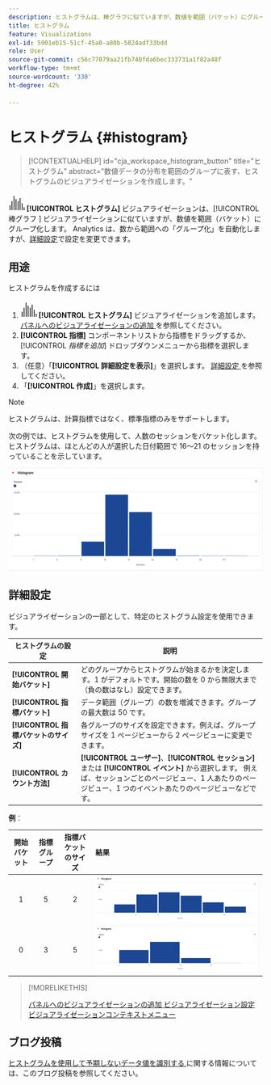 ```yaml
---
description: ヒストグラムは、棒グラフに似ていますが、数値を範囲（バケット）にグループ化します。
title: ヒストグラム
feature: Visualizations
exl-id: 5901eb15-51cf-45a0-a80b-5824adf33bdd
role: User
source-git-commit: c56c77079aa21fb740fda6bec333731a1f82a48f
workflow-type: tm+mt
source-wordcount: '330'
ht-degree: 42%

---
```


# ヒストグラム {#histogram}

<!-- markdownlint-disable MD034 -->

>[!CONTEXTUALHELP]
>id="cja_workspace_histogram_button"
>title="ヒストグラム"
>abstract="数値データの分布を範囲のグループに表す、ヒストグラムのビジュアライゼーションを作成します。"

<!-- markdownlint-enable MD034 -->


![ ヒストグラム ](/help/assets/icons/Histogram.svg)**[!UICONTROL ヒストグラム]** ビジュアライゼーションは、[!UICONTROL  棒グラフ ] ビジュアライゼーションに似ていますが、数値を範囲（バケット）にグループ化します。 Analytics は、数から範囲への「グループ化」を自動化しますが、[詳細設定](#advanced-settings)で設定を変更できます。

## 用途

ヒストグラムを作成するには

1. ![ ヒストグラム ](/help/assets/icons/Histogram.svg)**[!UICONTROL ヒストグラム]** ビジュアライゼーションを追加します。 [ パネルへのビジュアライゼーションの追加 ](freeform-analysis-visualizations.md#add-visualizations-to-a-panel) を参照してください。
1. **[!UICONTROL 指標]** コンポーネントリストから指標をドラッグするか、[!UICONTROL *指標を追加*] ドロップダウンメニューから指標を選択します。
1. （任意）「**[!UICONTROL 詳細設定を表示]**」を選択します。 [ 詳細設定 ](#advanced-settings) を参照してください。
1. 「**[!UICONTROL 作成]**」を選択します。

>[!NOTE]
>
>ヒストグラムは、計算指標ではなく、標準指標のみをサポートします。

次の例では、ヒストグラムを使用して、人数のセッションをバケット化します。 ヒストグラムは、ほとんどの人が選択した日付範囲で 16～21 のセッションを持っていることを示しています。

![](assets/histogram.png)

## 詳細設定

ビジュアライゼーションの一部として、特定のヒストグラム設定を使用できます。

| ヒストグラムの設定 | 説明 |
|---|---|
| **[!UICONTROL 開始バケット]** | どのグループからヒストグラムが始まるかを決定します。1 がデフォルトです。開始の数を 0 から無限大まで（負の数はなし）設定できます。 |
| **[!UICONTROL 指標バケット]** | データ範囲（グループ）の数を増減できます。グループの最大数は 50 です。 |
| **[!UICONTROL 指標バケットのサイズ]** | 各グループのサイズを設定できます。例えば、グループサイズを 1 ページビューから 2 ページビューに変更できます。 |
| **[!UICONTROL カウント方法]** | **[!UICONTROL ユーザー]**、**[!UICONTROL セッション]** または **[!UICONTROL イベント]** から選択します。 例えば、セッションごとのページビュー、1 人あたりのページビュー、1 つのイベントあたりのページビューなどです。 |

<!--Russ or Meike - Check Hit Type link above. -->

**例**：

| 開始バケット | 指標グループ | 指標バケットのサイズ | 結果 |
|:----:|:--:|:--:|:--|
| 1 | 5 | 2 | ![ ヒストグラム、開始バケット 1、指標バケット 5、指標バケット サイズ 2](assets/histogram-1-5-2.png) |
| 0 | 3 | 5 | ![ ヒストグラム、開始バケット 0、指標バケット 3、指標バケット サイズ 5](assets/histogram-0-3-5.png) |

>[!MORELIKETHIS]
>
>[ パネルへのビジュアライゼーションの追加 ](/help/analysis-workspace/visualizations/freeform-analysis-visualizations.md#add-visualizations-to-a-panel)
>[ビジュアライゼーション設定 ](/help/analysis-workspace/visualizations/freeform-analysis-visualizations.md#settings)
>[ビジュアライゼーションコンテキストメニュー ](/help/analysis-workspace/visualizations/freeform-analysis-visualizations.md#context-menu)
>


## ブログ投稿

[ ヒストグラムを使用して予期しないデータ値を識別する ](https://experienceleaguecommunities.adobe.com/t5/adobe-analytics-blogs/using-histograms-to-identify-unexpected-data-values/ba-p/596168) に関する情報については、このブログ投稿を参照してください。
